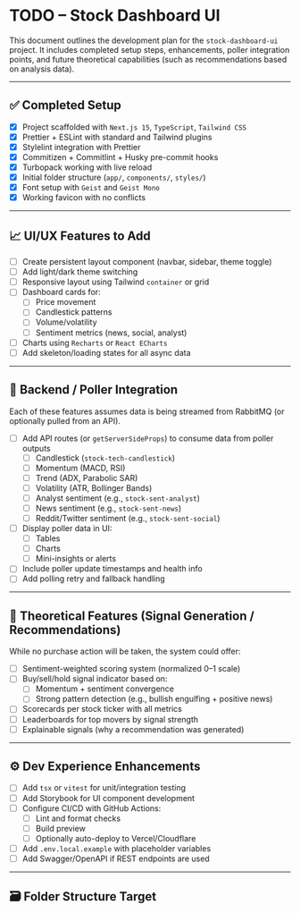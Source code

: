 # TODO – Stock Dashboard UI

This document outlines the development plan for the `stock-dashboard-ui` project. It includes completed setup steps, enhancements, poller integration points, and future theoretical capabilities (such as recommendations based on analysis data).

---

## ✅ Completed Setup

- [x] Project scaffolded with `Next.js 15`, `TypeScript`, `Tailwind CSS`
- [x] Prettier + ESLint with standard and Tailwind plugins
- [x] Stylelint integration with Prettier
- [x] Commitizen + Commitlint + Husky pre-commit hooks
- [x] Turbopack working with live reload
- [x] Initial folder structure (`app/`, `components/`, `styles/`)
- [x] Font setup with `Geist` and `Geist Mono`
- [x] Working favicon with no conflicts

---

## 📈 UI/UX Features to Add

- [ ] Create persistent layout component (navbar, sidebar, theme toggle)
- [ ] Add light/dark theme switching
- [ ] Responsive layout using Tailwind `container` or grid
- [ ] Dashboard cards for:
  - [ ] Price movement
  - [ ] Candlestick patterns
  - [ ] Volume/volatility
  - [ ] Sentiment metrics (news, social, analyst)
- [ ] Charts using `Recharts` or `React ECharts`
- [ ] Add skeleton/loading states for all async data

---

## 🔌 Backend / Poller Integration

Each of these features assumes data is being streamed from RabbitMQ (or optionally pulled from an API).

- [ ] Add API routes (or `getServerSideProps`) to consume data from poller outputs
  - [ ] Candlestick (`stock-tech-candlestick`)
  - [ ] Momentum (MACD, RSI)
  - [ ] Trend (ADX, Parabolic SAR)
  - [ ] Volatility (ATR, Bollinger Bands)
  - [ ] Analyst sentiment (e.g., `stock-sent-analyst`)
  - [ ] News sentiment (e.g., `stock-sent-news`)
  - [ ] Reddit/Twitter sentiment (e.g., `stock-sent-social`)
- [ ] Display poller data in UI:
  - [ ] Tables
  - [ ] Charts
  - [ ] Mini-insights or alerts
- [ ] Include poller update timestamps and health info
- [ ] Add polling retry and fallback handling

---

## 🧠 Theoretical Features (Signal Generation / Recommendations)

While no purchase action will be taken, the system could offer:

- [ ] Sentiment-weighted scoring system (normalized 0–1 scale)
- [ ] Buy/sell/hold signal indicator based on:
  - [ ] Momentum + sentiment convergence
  - [ ] Strong pattern detection (e.g., bullish engulfing + positive news)
- [ ] Scorecards per stock ticker with all metrics
- [ ] Leaderboards for top movers by signal strength
- [ ] Explainable signals (why a recommendation was generated)

---

## ⚙️ Dev Experience Enhancements

- [ ] Add `tsx` or `vitest` for unit/integration testing
- [ ] Add Storybook for UI component development
- [ ] Configure CI/CD with GitHub Actions:
  - [ ] Lint and format checks
  - [ ] Build preview
  - [ ] Optionally auto-deploy to Vercel/Cloudflare
- [ ] Add `.env.local.example` with placeholder variables
- [ ] Add Swagger/OpenAPI if REST endpoints are used

---

## 🗃 Folder Structure Target
